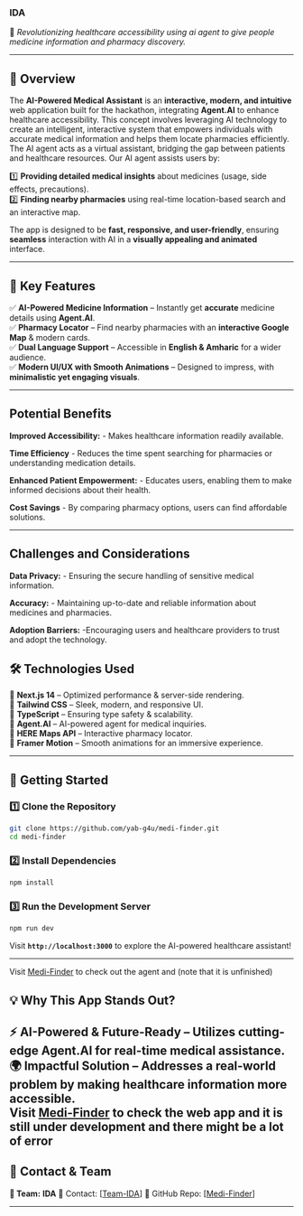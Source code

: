 ### **IDA**  
🚀 *Revolutionizing healthcare accessibility using ai agent to give people medicine information and pharmacy discovery.*  

---

## **🌟 Overview**  
The **AI-Powered Medical Assistant** is an **interactive, modern, and intuitive** web application built for the hackathon, integrating **Agent.AI** to enhance healthcare accessibility. This concept involves leveraging AI technology to create an intelligent, interactive system that empowers individuals with accurate medical information and helps them locate pharmacies efficiently. The AI agent acts as a virtual assistant, bridging the gap between patients and healthcare resources. Our AI agent assists users by:

1️⃣ **Providing detailed medical insights** about medicines (usage, side effects, precautions).  
2️⃣ **Finding nearby pharmacies** using real-time location-based search and an interactive map.  

The app is designed to be **fast, responsive, and user-friendly**, ensuring **seamless** interaction with AI in a **visually appealing and animated** interface.  

---

## **🎯 Key Features**  
✅ **AI-Powered Medicine Information** – Instantly get **accurate** medicine details using **Agent.AI**.  
✅ **Pharmacy Locator** – Find nearby pharmacies with an **interactive Google Map** & modern cards.  
✅ **Dual Language Support** – Accessible in **English & Amharic** for a wider audience.  
✅ **Modern UI/UX with Smooth Animations** – Designed to impress, with **minimalistic yet engaging visuals**.  

---
## **Potential Benefits**
  **Improved Accessibility:** - Makes healthcare information readily available.
  
  **Time Efficiency** - Reduces the time spent searching for pharmacies or understanding medication details.
  
  **Enhanced Patient Empowerment:** - Educates users, enabling them to make informed decisions about their health. 
  
 **Cost Savings** - By comparing pharmacy options, users can find affordable solutions.

---
## **Challenges and Considerations**
**Data Privacy:** - Ensuring the secure handling of sensitive medical information.

 **Accuracy:** - Maintaining up-to-date and reliable information about medicines and pharmacies.
 
 **Adoption Barriers:** -Encouraging users and healthcare providers to trust and adopt the technology.

## **🛠️ Technologies Used**  
🔹 **Next.js 14** – Optimized performance & server-side rendering.  
🔹 **Tailwind CSS** – Sleek, modern, and responsive UI.  
🔹 **TypeScript** – Ensuring type safety & scalability.  
🔹 **Agent.AI** – AI-powered agent for medical inquiries.  
🔹 **HERE Maps API** – Interactive pharmacy locator.  
🔹 **Framer Motion** – Smooth animations for an immersive experience.  

---

## **🚀 Getting Started**  
### **1️⃣ Clone the Repository**  
```bash
git clone https://github.com/yab-g4u/medi-finder.git
cd medi-finder
```

### **2️⃣ Install Dependencies**  
```bash
npm install
```

### **3️⃣ Run the Development Server**  
```bash
npm run dev
```
Visit **`http://localhost:3000`** to explore the AI-powered healthcare assistant!  

---
Visit [Medi-Finder](https://agent.ai/agent/IDA) to check out the agent and (note that it is unfinished)
## **💡 Why This App Stands Out?**  
⚡ **AI-Powered & Future-Ready** – Utilizes cutting-edge **Agent.AI** for real-time medical assistance.  
🌍 **Impactful Solution** – Addresses a **real-world problem** by making healthcare information more **accessible**.  
Visit [Medi-Finder](https://ida-test.vercel.app/) to check the web app and it is still under development and there might be a lot of error
---

## **📩 Contact & Team**  
**👥 Team:**  **IDA** 
📧 Contact:   [[Team-IDA](g4uforlife@gmail.com)]
🔗 GitHub Repo: [[Medi-Finder](https://github.com/yab-g4u/medi-finder.git)]  

---

